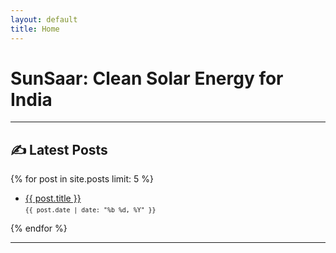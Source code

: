 ```yaml
---
layout: default
title: Home
---
```


# SunSaar: Clean Solar Energy for India
---
## ✍️ Latest Posts

{% for post in site.posts limit: 5 %}
- <a href="{{ post.url | relative_url }}" target="_blank" rel="noopener noreferrer">
    {{ post.title }}
  </a><br>
  <small><code>{{ post.date | date: "%b %d, %Y" }}</code></small>
{% endfor %}

---